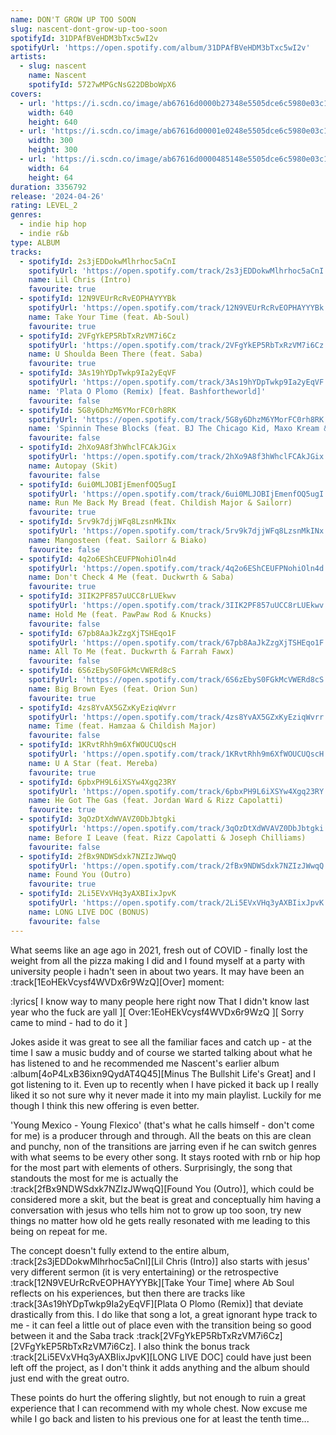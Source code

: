 ```yaml
---
name: DON'T GROW UP TOO SOON
slug: nascent-dont-grow-up-too-soon
spotifyId: 31DPAfBVeHDM3bTxc5wI2v
spotifyUrl: 'https://open.spotify.com/album/31DPAfBVeHDM3bTxc5wI2v'
artists:
  - slug: nascent
    name: Nascent
    spotifyId: 5727wMPGcNsG22DBboWpX6
covers:
  - url: 'https://i.scdn.co/image/ab67616d0000b27348e5505dce6c5980e03c10e2'
    width: 640
    height: 640
  - url: 'https://i.scdn.co/image/ab67616d00001e0248e5505dce6c5980e03c10e2'
    width: 300
    height: 300
  - url: 'https://i.scdn.co/image/ab67616d0000485148e5505dce6c5980e03c10e2'
    width: 64
    height: 64
duration: 3356792
release: '2024-04-26'
rating: LEVEL_2
genres:
  - indie hip hop
  - indie r&b
type: ALBUM
tracks:
  - spotifyId: 2s3jEDDokwMlhrhoc5aCnI
    spotifyUrl: 'https://open.spotify.com/track/2s3jEDDokwMlhrhoc5aCnI'
    name: Lil Chris (Intro)
    favourite: true
  - spotifyId: 12N9VEUrRcRvEOPHAYYYBk
    spotifyUrl: 'https://open.spotify.com/track/12N9VEUrRcRvEOPHAYYYBk'
    name: Take Your Time (feat. Ab-Soul)
    favourite: true
  - spotifyId: 2VFgYkEP5RbTxRzVM7i6Cz
    spotifyUrl: 'https://open.spotify.com/track/2VFgYkEP5RbTxRzVM7i6Cz'
    name: U Shoulda Been There (feat. Saba)
    favourite: true
  - spotifyId: 3As19hYDpTwkp9Ia2yEqVF
    spotifyUrl: 'https://open.spotify.com/track/3As19hYDpTwkp9Ia2yEqVF'
    name: 'Plata O Plomo (Remix) [feat. Bashfortheworld]'
    favourite: false
  - spotifyId: 5G8y6DhzM6YMorFC0rh8RK
    spotifyUrl: 'https://open.spotify.com/track/5G8y6DhzM6YMorFC0rh8RK'
    name: 'Spinnin These Blocks (feat. BJ The Chicago Kid, Maxo Kream & Paul Wall)'
    favourite: false
  - spotifyId: 2hXo9A8f3hWhclFCAkJGix
    spotifyUrl: 'https://open.spotify.com/track/2hXo9A8f3hWhclFCAkJGix'
    name: Autopay (Skit)
    favourite: false
  - spotifyId: 6ui0MLJOBIjEmenfOQ5ugI
    spotifyUrl: 'https://open.spotify.com/track/6ui0MLJOBIjEmenfOQ5ugI'
    name: Run Me Back My Bread (feat. Childish Major & Sailorr)
    favourite: true
  - spotifyId: 5rv9k7djjWFq8LzsnMkINx
    spotifyUrl: 'https://open.spotify.com/track/5rv9k7djjWFq8LzsnMkINx'
    name: Mangosteen (feat. Sailorr & Biako)
    favourite: false
  - spotifyId: 4q2o6EShCEUFPNohiOln4d
    spotifyUrl: 'https://open.spotify.com/track/4q2o6EShCEUFPNohiOln4d'
    name: Don't Check 4 Me (feat. Duckwrth & Saba)
    favourite: true
  - spotifyId: 3IIK2PF857uUCC8rLUEkwv
    spotifyUrl: 'https://open.spotify.com/track/3IIK2PF857uUCC8rLUEkwv'
    name: Hold Me (feat. PawPaw Rod & Knucks)
    favourite: false
  - spotifyId: 67pb8AaJkZzgXjTSHEqo1F
    spotifyUrl: 'https://open.spotify.com/track/67pb8AaJkZzgXjTSHEqo1F'
    name: All To Me (feat. Duckwrth & Farrah Fawx)
    favourite: false
  - spotifyId: 6S6zEbyS0FGkMcVWERd8cS
    spotifyUrl: 'https://open.spotify.com/track/6S6zEbyS0FGkMcVWERd8cS'
    name: Big Brown Eyes (feat. Orion Sun)
    favourite: true
  - spotifyId: 4zs8YvAX5GZxKyEziqWvrr
    spotifyUrl: 'https://open.spotify.com/track/4zs8YvAX5GZxKyEziqWvrr'
    name: Time (feat. Hamzaa & Childish Major)
    favourite: false
  - spotifyId: 1KRvtRhh9m6XfWOUCUQscH
    spotifyUrl: 'https://open.spotify.com/track/1KRvtRhh9m6XfWOUCUQscH'
    name: U A Star (feat. Mereba)
    favourite: true
  - spotifyId: 6pbxPH9L6iXSYw4Xgq23RY
    spotifyUrl: 'https://open.spotify.com/track/6pbxPH9L6iXSYw4Xgq23RY'
    name: He Got The Gas (feat. Jordan Ward & Rizz Capolatti)
    favourite: true
  - spotifyId: 3qOzDtXdWVAVZ0DbJbtgki
    spotifyUrl: 'https://open.spotify.com/track/3qOzDtXdWVAVZ0DbJbtgki'
    name: Before I Leave (feat. Rizz Capolatti & Joseph Chilliams)
    favourite: false
  - spotifyId: 2fBx9NDWSdxk7NZIzJWwqQ
    spotifyUrl: 'https://open.spotify.com/track/2fBx9NDWSdxk7NZIzJWwqQ'
    name: Found You (Outro)
    favourite: true
  - spotifyId: 2Li5EVxVHq3yAXBIixJpvK
    spotifyUrl: 'https://open.spotify.com/track/2Li5EVxVHq3yAXBIixJpvK'
    name: LONG LIVE DOC (BONUS)
    favourite: false
---
```

What seems like an age ago in 2021, fresh out of COVID - finally lost the weight from all
the pizza making I did and I found myself at a party with university people i hadn't seen
in about two years. It may have been an :track[1EoHEkVcysf4WVDx6r9WzQ][Over] moment:

:lyrics[
  I know way to many people here right now
  That I didn't know last year who the fuck are yall
][
  Over:1EoHEkVcysf4WVDx6r9WzQ
][
  Sorry came to mind - had to do it
]

Jokes aside it was great to see all the familiar faces and catch up - at the time I saw a
music buddy and of course we started talking about what he has listened to and he recommended
me Nascent's earlier album :album[4oP4LxB36ixn9QydAT4Q45][Minus The Bullshit Life's Great]
and I got listening to it. Even up to recently when
I have picked it back up I really liked it so not sure why it never made it into my main
playlist. Luckily for me though I think this new offering is even better.

'Young Mexico - Young Flexico' (that's what he calls himself - don't come for me) is a
producer through and through. All the beats on this are clean and punchy, non of the
transitions are jarring even if he can switch genres with what seems to be every other song.
It stays rooted with rnb or hip hop for the most part with elements of others. Surprisingly,
the song that standouts the most for me is actually the :track[2fBx9NDWSdxk7NZIzJWwqQ][Found You (Outro)],
which could be considered more a skit, but the beat is great and conceptually him having a
conversation with jesus who tells him not to grow up too soon, try new things no matter how
old he gets really resonated with me leading to this being on repeat for me.

The concept doesn't fully extend to the entire album, :track[2s3jEDDokwMlhrhoc5aCnI][Lil Chris (Intro)]
also starts with jesus' very different sermon (it is very entertaining) or the retrospective
:track[12N9VEUrRcRvEOPHAYYYBk][Take Your Time] where Ab Soul reflects on his experiences, but then there
are tracks like :track[3As19hYDpTwkp9Ia2yEqVF][Plata O Plomo (Remix)] that deviate drastically from this.
I do like that song a lot, a great  ignorant hype track to me - it can feel a little out
of place even with the transition being so good between it and the Saba track
:track[2VFgYkEP5RbTxRzVM7i6Cz][2VFgYkEP5RbTxRzVM7i6Cz]. I also think the bonus track
:track[2Li5EVxVHq3yAXBIixJpvK][LONG LIVE DOC] could have just been left off the project, as
I don't think it adds anything and the album should just end with the great outro.

These points do hurt the offering slightly, but not enough to ruin
a great experience that I can recommend with my whole chest. Now excuse me while I go back
and listen to his previous one for at least the tenth time...
